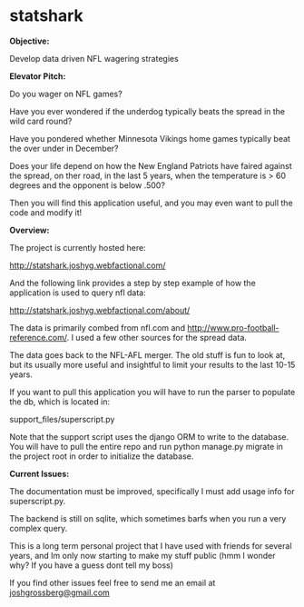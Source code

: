 # statshark
**Objective:**

Develop data driven NFL wagering strategies 

**Elevator Pitch:**

Do you wager on NFL games?

Have you ever wondered if the underdog typically beats the spread in the wild card round?

Have you pondered whether Minnesota Vikings home games typically beat the over under in December?

Does your life depend on how the New England Patriots have faired against the spread, on ther road, in the last 5 years, when the temperature is > 60 degrees and the opponent is below .500?

Then you will find this application useful, and you may even want to pull the code and modify it!

**Overview:**

The project is currently hosted here:

http://statshark.joshyg.webfactional.com/

And the following link provides a step by step example of how the application is used to query nfl data:

http://statshark.joshyg.webfactional.com/about/

The data is primarily combed from nfl.com and http://www.pro-football-reference.com/. I used a few other sources for the spread data.

The data goes back to the NFL-AFL merger.  The old stuff is fun to look at, but its usually more useful and insightful to limit your results to the last 10-15 years.

If you want to pull this application you will have to run the parser to populate the db, which is located in:

support_files/superscript.py

Note that the support script uses the django ORM to write to the database.  You will have to pull the entire repo and run python manage.py migrate in the project root in order to initialize the database.

**Current Issues:**

The documentation must be improved, specifically I must add usage info for superscript.py.

The backend is still on sqlite, which sometimes barfs when you run a very complex query.

This is a long term personal project that I have used with friends for several years, and Im only now starting to make my stuff public (hmm I wonder why? If you have a guess dont tell my boss)

If you find other issues feel free to send me an email at joshgrossberg@gmail.com
